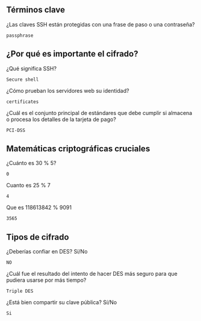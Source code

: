 ## Términos clave

¿Las claves SSH están protegidas con una frase de paso o una contraseña?

    passphrase

## ¿Por qué es importante el cifrado?

¿Qué significa SSH?
 
    Secure shell
 
¿Cómo prueban los servidores web su identidad?
 
    certificates

¿Cuál es el conjunto principal de estándares que debe cumplir si almacena o procesa los detalles de la tarjeta de pago?
 
    PCI-DSS

##  Matemáticas criptográficas cruciales

¿Cuánto es 30 % 5?
 
    0

Cuanto es 25 % 7
 
    4

Que es 118613842 % 9091
 
    3565

 ## Tipos de cifrado

¿Deberías confiar en DES? Sí/No
 
    NO

¿Cuál fue el resultado del intento de hacer DES más seguro para que pudiera usarse por más tiempo?
 
    Triple DES

¿Está bien compartir su clave pública? Sí/No
 
    Si

